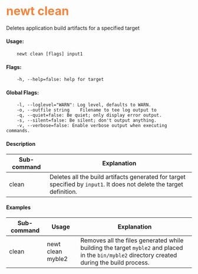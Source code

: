 ## <font color="#F2853F" style="font-size:24pt">newt clean </font>

Deletes application build artifacts for a specified target

#### Usage: 

```no-highlight
    newt clean [flags] input1
```

#### Flags:

```no-highlight
    -h, --help=false: help for target
```

#### Global Flags:

```no-highlight
    -l, --loglevel="WARN": Log level, defaults to WARN.
    -o, --outfile string    Filename to tee log output to
    -q, --quiet=false: Be quiet; only display error output.
    -s, --silent=false: Be silent; don't output anything.
    -v, --verbose=false: Enable verbose output when executing commands.
```
#### Description

Sub-command  | Explanation
-------------| ------------------------
clean        | Deletes all the build artifacts generated for target specified by `input1`. It does not delete the target definition.


#### Examples

 Sub-command  | Usage                  | Explanation 
-------------| -----------------------|-----------------
clean       | newt clean myble2 | Removes all the files generated while building the target `myble2` and placed in the `bin/myble2` directory created during the build process.
